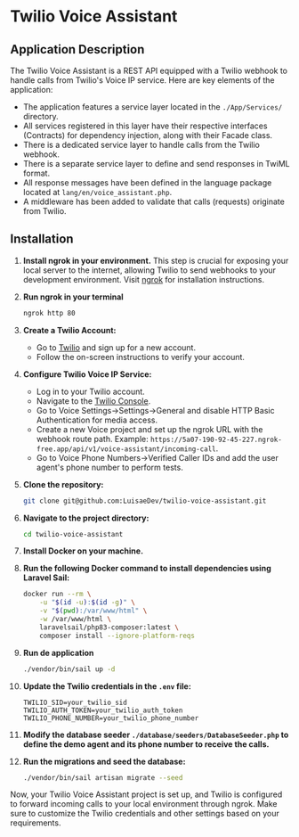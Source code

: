 # Twilio Voice Assistant

## Application Description

The Twilio Voice Assistant is a REST API equipped with a Twilio webhook to handle calls from Twilio's Voice IP service.
Here are key elements of the application:

- The application features a service layer located in the `./App/Services/` directory.
- All services registered in this layer have their respective interfaces (Contracts) for dependency injection, along with their Facade class.
- There is a dedicated service layer to handle calls from the Twilio webhook.
- There is a separate service layer to define and send responses in TwiML format.
- All response messages have been defined in the language package located at `lang/en/voice_assistant.php`.
- A middleware has been added to validate that calls (requests) originate from Twilio.

## Installation

1. **Install ngrok in your environment.** This step is crucial for exposing your local server to the internet, allowing Twilio to send webhooks to your development environment. Visit [ngrok](https://ngrok.com/) for installation instructions.

2. **Run ngrok in your terminal**
    ```bash
    ngrok http 80
    ```

3. **Create a Twilio Account:**

   - Go to [Twilio](https://www.twilio.com/) and sign up for a new account.
   - Follow the on-screen instructions to verify your account.

4. **Configure Twilio Voice IP Service:**

    - Log in to your Twilio account.
    - Navigate to the [Twilio Console](https://www.twilio.com/console).
    - Go to Voice Settings->Settings->General and disable HTTP Basic Authentication for media access.
    - Create a new Voice project and set up the ngrok URL with the webhook route path. Example: `https://5a07-190-92-45-227.ngrok-free.app/api/v1/voice-assistant/incoming-call`.
    - Go to Voice Phone Numbers->Verified Caller IDs and add the user agent's phone number to perform tests.

5. **Clone the repository:**

    ```bash
    git clone git@github.com:LuisaeDev/twilio-voice-assistant.git
    ```

6. **Navigate to the project directory:**

    ```bash
    cd twilio-voice-assistant
    ```

7. **Install Docker on your machine.**

8. **Run the following Docker command to install dependencies using Laravel Sail:**

    ```bash
    docker run --rm \
        -u "$(id -u):$(id -g)" \
        -v "$(pwd):/var/www/html" \
        -w /var/www/html \
        laravelsail/php83-composer:latest \
        composer install --ignore-platform-reqs
    ```

9. **Run de application**
    ```bash
    ./vendor/bin/sail up -d
    ```

10. **Update the Twilio credentials in the `.env` file:**

    ```env
    TWILIO_SID=your_twilio_sid
    TWILIO_AUTH_TOKEN=your_twilio_auth_token
    TWILIO_PHONE_NUMBER=your_twilio_phone_number
    ```

11. **Modify the database seeder `./database/seeders/DatabaseSeeder.php` to define the demo agent and its phone number to receive the calls.**

12. **Run the migrations and seed the database:**

    ```bash
    ./vendor/bin/sail artisan migrate --seed
    ```

Now, your Twilio Voice Assistant project is set up, and Twilio is configured to forward incoming calls to your local environment through ngrok. Make sure to customize the Twilio credentials and other settings based on your requirements.
